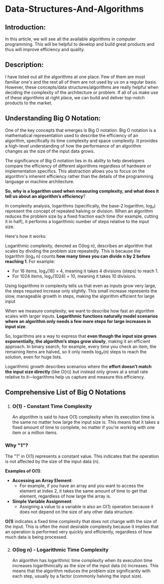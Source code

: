 # Data-Structures-And-Algorithms
## Introduction:
In this article, we will see all the available algorithms in computer programming. This will be helpful to develop and build great products and thus will improve efficiency and quality.
## Description:
I have listed out all the algorithms at one place. Few of them are most familiar one's and the rest all of them are not used by us on a regular basis. However, these concepts/data structures/algorithms are really helpful when deciding the complexity of the architecture or problem. If all of us make use of these algorithms at right place, we can build and deliver top-notch products to the market.

## Understanding Big O Notation:
One of the key concepts that emerges is Big O notation. Big O notation is a mathematical representation used to describe the efficiency of an algorithm, specifically its time complexity and space complexity. It provides a high-level understanding of how the performance of an algorithm changes as the size of the input data grows.

The significance of Big O notation lies in its ability to help developers compare the efficiency of different algorithms regardless of hardware or implementation specifics. This abstraction allows you to focus on the algorithm's inherent efficiency rather than the details of the programming language or machine architecture.

**So, why is a logarithm used when measuring complexity, and what does it tell us about an algorithm’s efficiency**?

In complexity analysis, logarithms (specifically, the base-2 logarithm, log₂) represent the concept of repeated halving or division. When an algorithm reduces the problem size by a fixed fraction each time (for example, cutting it in half), it performs a logarithmic number of steps relative to the input size.

Here's how it works:

Logarithmic complexity, denoted as O(log n), describes an algorithm that scales by dividing the problem size repeatedly. This is because the logarithm (log₂ n) counts **how many times you can divide n by 2 before reaching 1**. For example:
  - For 16 items, log₂(16) = 4, meaning it takes 4 divisions (steps) to reach 1.
  - For 1024 items, log₂(1024) = 10, meaning it takes 10 divisions.

 Using logarithms in complexity tells us that even as inputs grow very large, the steps required increase only slightly. This small increase represents the slow, manageable growth in steps, making the algorithm efficient for large input

 When we measure complexity, we want to describe how fast an algorithm scales with larger inputs. **Logarithmic functions naturally model scenarios where an algorithm only needs a few more steps for large increases in input size**.

So, logarithms are a way to express that **even though the input size grows exponentially, the algorithm’s steps grow slowly**, making it an efficient approach. In binary search, for example, every time you check an item, the remaining items are halved, so it only needs log₂(n) steps to reach the solution, even for huge lists.

Logarithmic growth describes scenarios where the **effort doesn’t match the input size directly** (like O(n)) but instead only grows at a small rate relative to it—logarithms help us capture and measure this efficiency.

## Comprehensive List of Big O Notations
 1. ### O(1) - Constant Time Complexity
    An algorithm is said to have O(1) complexity when its execution time is the same no matter how large the input size is. This means that it takes a fixed amount of time to complete, no matter if you're working with one item or a million items.
### Why "1"?
The "1" in O(1) represents a constant value. This indicates that the operation is not affected by the size of the input data (n).

**Examples of O(1)**:
- **Accessing an Array Element**:
   - For example, if you have an array and you want to access the element at index 2, it takes the same amount of time to get that element, regardless of how large the array is.
- **Simple Variable Assignment**:
   - Assigning a value to a variable is also an O(1) operation because it does not depend on the size of any other data structure.

     
**O(1)** indicates a fixed time complexity that does not change with the size of the input. This is often the most desirable complexity because it implies that an operation is performed very quickly and efficiently, regardless of how much data is being processed.
   
2. ### O(log n) - Logarithmic Time Complexity
     An algorithm has logarithmic time complexity when its execution time increases logarithmically as the size of the input data (n) increases. This means that the algorithm reduces the problem size significantly with each step, usually by a factor (commonly halving the input size).
